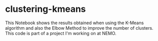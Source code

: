 # clustering-kmeans
This Notebook shows the results obtained when using the K-Means algorithm and also the Elbow Method to improve the number of clusters.
This code is part of a project I'm working on at NEMO.
